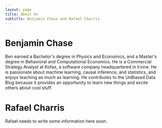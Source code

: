 ```yaml
---
layout: page
title: About Us
subtitle: Benjamin Chase and Rafael Charris
---
```


# Benjamin Chase

Ben earned a Bachelor's degree in Physics and Economics, and a Master's degree in Behavioral and Computational Economics. He is a Commercial Strategy Analyst at Kofax, a software company headquartered in Irvine. He is passionate about machine learning, causal inference, and statistics, and enjoys teaching as much as learning. He contributes to the UnBiased Data Blog because it provides an opportunity to learn new things and excite others about cool stuff.

# Rafael Charris

Rafael needs to write some information here soon.
